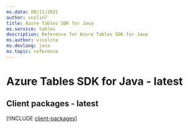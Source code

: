 ```yaml
---
ms.data: 08/11/2022
author: vcolin7
title: Azure Tables SDK for Java
ms.service: tables
description: Reference for Azure Tables SDK for Java
ms.author: vicolina
ms.devlang: java
ms.topic: reference
---
```

# Azure Tables SDK for Java - latest

## Client packages - latest
[!INCLUDE [client-packages](tables-client-index.md)]